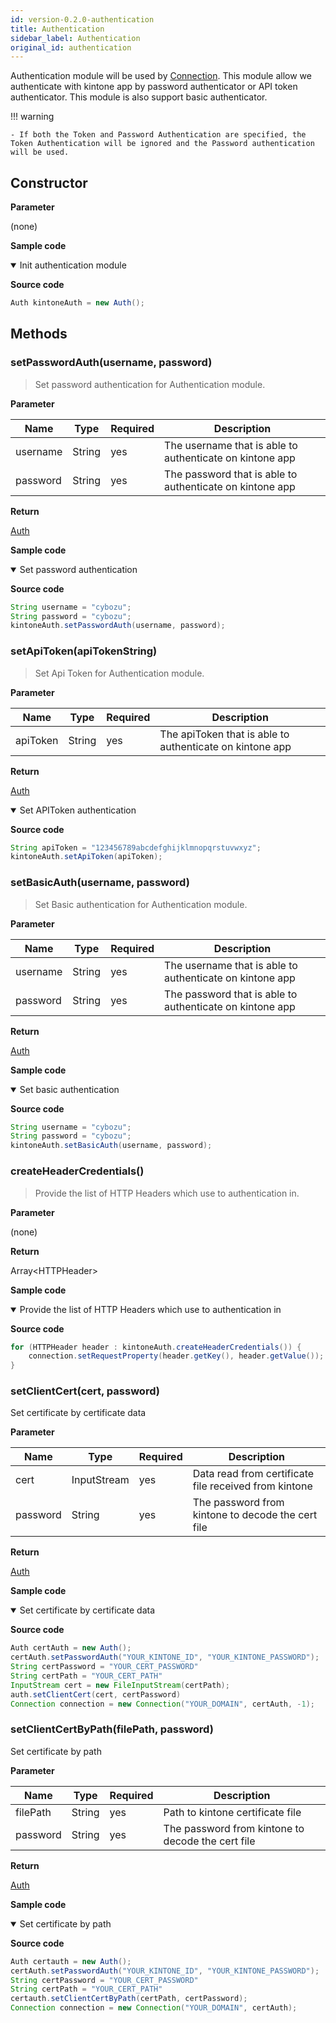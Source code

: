 ```yaml
---
id: version-0.2.0-authentication
title: Authentication
sidebar_label: Authentication
original_id: authentication
---
```


Authentication module will be used by [Connection](./connection).
This module allow we authenticate with kintone app by password authenticator or API token authenticator. This module is also support basic authenticator.

!!! warning

    - If both the Token and Password Authentication are specified, the Token Authentication will be ignored and the Password authentication will be used.

## Constructor

**Parameter**

(none)

**Sample code**

<details class="tab-container" open>
<Summary>Init authentication module</Summary>

**Source code**

```java
Auth kintoneAuth = new Auth();
```

</details>

## Methods

### setPasswordAuth(username, password)

> Set password authentication for Authentication module.

**Parameter**

| Name| Type| Required| Description |
| --- | --- | --- | --- |
| username | String | yes | The username that is able to authenticate on kintone app
| password | String | yes | The password that is able to authenticate on kintone app

**Return**

[Auth](./authentication)

**Sample code**

<details class="tab-container" open>
<Summary>Set password authentication</Summary>

**Source code**

```java
String username = "cybozu";
String password = "cybozu";
kintoneAuth.setPasswordAuth(username, password);
```

</details>


### setApiToken(apiTokenString)

> Set Api Token for Authentication module.

**Parameter**

| Name| Type| Required| Description |
| --- | --- | --- | --- |
| apiToken | String | yes | The apiToken that is able to authenticate on kintone app

**Return**

[Auth](./authentication)


<details class="tab-container" open>
<Summary>Set APIToken authentication</Summary>

**Source code**

```java
String apiToken = "123456789abcdefghijklmnopqrstuvwxyz";
kintoneAuth.setApiToken(apiToken);
```

</details>


### setBasicAuth(username, password)

> Set Basic authentication for Authentication module.

**Parameter**

| Name| Type| Required| Description |
| --- | --- | --- | --- |
| username | String | yes | The username that is able to authenticate on kintone app
| password | String | yes | The password that is able to authenticate on kintone app

**Return**

[Auth](./authentication)

**Sample code**

<details class="tab-container" open>
<Summary>Set basic authentication</Summary>

**Source code**

```java
String username = "cybozu";
String password = "cybozu";
kintoneAuth.setBasicAuth(username, password);
```

</details>


### createHeaderCredentials()

> Provide the list of HTTP Headers which use to authentication in.

**Parameter**

(none)

**Return**

Array&lt;HTTPHeader&gt;

**Sample code**

<details class="tab-container" open>
<Summary>Provide the list of HTTP Headers which use to authentication in</Summary>

**Source code**

```java
for (HTTPHeader header : kintoneAuth.createHeaderCredentials()) {
	connection.setRequestProperty(header.getKey(), header.getValue());
}
```

</details>

### setClientCert(cert, password)

Set certificate by certificate data

**Parameter**

| Name| Type| Required| Description |
| --- | --- | --- | --- |
| cert | InputStream | yes | Data read from certificate file received from kintone
| password | String | yes | The password from kintone to decode the cert file

**Return**

[Auth](./authentication)

**Sample code**

<details class="tab-container" open>
<Summary>Set certificate by certificate data</Summary>

**Source code**

```java
Auth certAuth = new Auth();
certAuth.setPasswordAuth("YOUR_KINTONE_ID", "YOUR_KINTONE_PASSWORD");
String certPassword = "YOUR_CERT_PASSWORD"
String certPath = "YOUR_CERT_PATH"
InputStream cert = new FileInputStream(certPath);
auth.setClientCert(cert, certPassword)
Connection connection = new Connection("YOUR_DOMAIN", certAuth, -1);
```

</details>

### setClientCertByPath(filePath, password)

Set certificate by path

**Parameter**

| Name| Type| Required| Description |
| --- | --- | --- | --- |
| filePath | String | yes | Path to kintone certificate file
| password | String | yes | The password from kintone to decode the cert file

**Return**

[Auth](./authentication)

**Sample code**

<details class="tab-container" open>
<Summary>Set certificate by path</Summary>

**Source code**

```java
Auth certauth = new Auth();
certAuth.setPasswordAuth("YOUR_KINTONE_ID", "YOUR_KINTONE_PASSWORD");
String certPassword = "YOUR_CERT_PASSWORD"
String certPath = "YOUR_CERT_PATH"
certauth.setClientCertByPath(certPath, certPassword);
Connection connection = new Connection("YOUR_DOMAIN", certAuth);
```

</details>
